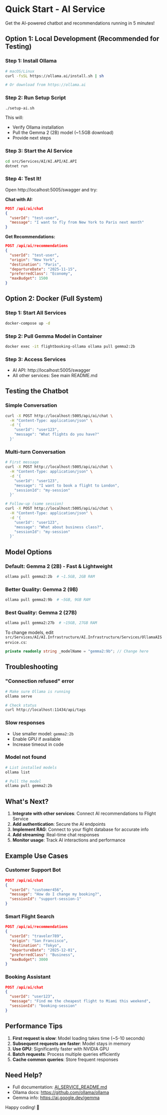 # Quick Start - AI Service

Get the AI-powered chatbot and recommendations running in 5 minutes!

## Option 1: Local Development (Recommended for Testing)

### Step 1: Install Ollama
```bash
# macOS/Linux
curl -fsSL https://ollama.ai/install.sh | sh

# Or download from https://ollama.ai
```

### Step 2: Run Setup Script
```bash
./setup-ai.sh
```

This will:
- Verify Ollama installation
- Pull the Gemma 2 (2B) model (~1.5GB download)
- Provide next steps

### Step 3: Start the AI Service
```bash
cd src/Services/AI/AI.API/AI.API
dotnet run
```

### Step 4: Test It!
Open http://localhost:5005/swagger and try:

**Chat with AI:**
```json
POST /api/ai/chat
{
  "userId": "test-user",
  "message": "I want to fly from New York to Paris next month"
}
```

**Get Recommendations:**
```json
POST /api/ai/recommendations
{
  "userId": "test-user",
  "origin": "New York",
  "destination": "Paris",
  "departureDate": "2025-11-15",
  "preferredClass": "Economy",
  "maxBudget": 1500
}
```

## Option 2: Docker (Full System)

### Step 1: Start All Services
```bash
docker-compose up -d
```

### Step 2: Pull Gemma Model in Container
```bash
docker exec -it flightbooking-ollama ollama pull gemma2:2b
```

### Step 3: Access Services
- AI API: http://localhost:5005/swagger
- All other services: See main README.md

## Testing the Chatbot

### Simple Conversation
```bash
curl -X POST http://localhost:5005/api/ai/chat \
  -H "Content-Type: application/json" \
  -d '{
    "userId": "user123",
    "message": "What flights do you have?"
  }'
```

### Multi-turn Conversation
```bash
# First message
curl -X POST http://localhost:5005/api/ai/chat \
  -H "Content-Type: application/json" \
  -d '{
    "userId": "user123",
    "message": "I want to book a flight to London",
    "sessionId": "my-session"
  }'

# Follow-up (same session)
curl -X POST http://localhost:5005/api/ai/chat \
  -H "Content-Type: application/json" \
  -d '{
    "userId": "user123",
    "message": "What about business class?",
    "sessionId": "my-session"
  }'
```

## Model Options

### Default: Gemma 2 (2B) - Fast & Lightweight
```bash
ollama pull gemma2:2b  # ~1.5GB, 2GB RAM
```

### Better Quality: Gemma 2 (9B)
```bash
ollama pull gemma2:9b  # ~5GB, 9GB RAM
```

### Best Quality: Gemma 2 (27B)
```bash
ollama pull gemma2:27b  # ~15GB, 27GB RAM
```

To change models, edit `src/Services/AI/AI.Infrastructure/AI.Infrastructure/Services/OllamaAIService.cs`:
```csharp
private readonly string _modelName = "gemma2:9b"; // Change here
```

## Troubleshooting

### "Connection refused" error
```bash
# Make sure Ollama is running
ollama serve

# Check status
curl http://localhost:11434/api/tags
```

### Slow responses
- Use smaller model: `gemma2:2b`
- Enable GPU if available
- Increase timeout in code

### Model not found
```bash
# List installed models
ollama list

# Pull the model
ollama pull gemma2:2b
```

## What's Next?

1. **Integrate with other services**: Connect AI recommendations to Flight Service
2. **Add authentication**: Secure the AI endpoints
3. **Implement RAG**: Connect to your flight database for accurate info
4. **Add streaming**: Real-time chat responses
5. **Monitor usage**: Track AI interactions and performance

## Example Use Cases

### Customer Support Bot
```json
POST /api/ai/chat
{
  "userId": "customer456",
  "message": "How do I change my booking?",
  "sessionId": "support-session-1"
}
```

### Smart Flight Search
```json
POST /api/ai/recommendations
{
  "userId": "traveler789",
  "origin": "San Francisco",
  "destination": "Tokyo",
  "departureDate": "2025-12-01",
  "preferredClass": "Business",
  "maxBudget": 3000
}
```

### Booking Assistant
```json
POST /api/ai/chat
{
  "userId": "user123",
  "message": "Find me the cheapest flight to Miami this weekend",
  "sessionId": "booking-session"
}
```

## Performance Tips

1. **First request is slow**: Model loading takes time (~5-10 seconds)
2. **Subsequent requests are faster**: Model stays in memory
3. **Use GPU**: Significantly faster with NVIDIA GPU
4. **Batch requests**: Process multiple queries efficiently
5. **Cache common queries**: Store frequent responses

## Need Help?

- Full documentation: [AI_SERVICE_README.md](./AI_SERVICE_README.md)
- Ollama docs: https://github.com/ollama/ollama
- Gemma info: https://ai.google.dev/gemma

Happy coding! 🚀
